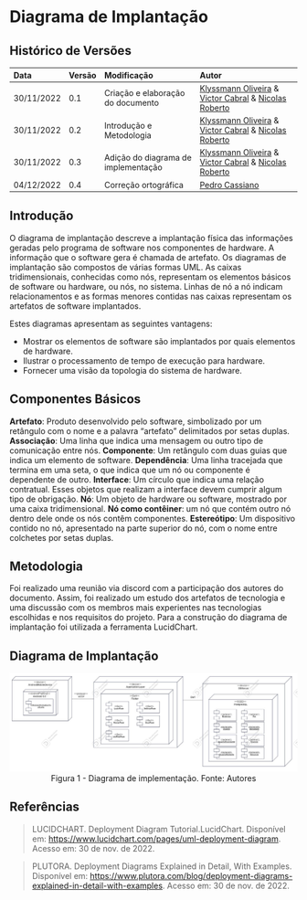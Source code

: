 # Diagrama de Implantação

## Histórico de Versões

| Data | Versão | Modificação | Autor |
| :- | :- | :- | :- |
| 30/11/2022 | 0.1 | Criação  e elaboração do documento | [Klyssmann Oliveira](https://github.com/klyssmannoliveira) & [Victor Cabral](https://github.com/victordscabral) & [Nicolas Roberto](https://github.com/Nicolas-Roberto)|
| 30/11/2022 | 0.2 | Introdução e Metodologia | [Klyssmann Oliveira](https://github.com/klyssmannoliveira) & [Victor Cabral](https://github.com/victordscabral) & [Nicolas Roberto](https://github.com/Nicolas-Roberto)|
| 30/11/2022 | 0.3 | Adição do diagrama de implementação | [Klyssmann Oliveira](https://github.com/klyssmannoliveira) & [Victor Cabral](https://github.com/victordscabral) & [Nicolas Roberto](https://github.com/Nicolas-Roberto)|
| 04/12/2022 | 0.4 | Correção ortográfica | [Pedro Cassiano](https://github.com/PedroLucasCMa)|

## Introdução

O diagrama de implantação descreve a implantação física das informações geradas pelo programa de software nos componentes de hardware. A informação que o software gera é chamada de artefato. Os diagramas de implantação são compostos de várias formas UML. As caixas tridimensionais, conhecidas como nós, representam os elementos básicos de software ou hardware, ou nós, no sistema. Linhas de nó a nó indicam relacionamentos e as formas menores contidas nas caixas representam os artefatos de software implantados.

Estes diagramas apresentam as seguintes vantagens:

- Mostrar os elementos de software são implantados por quais elementos de hardware.
- Ilustrar o processamento de tempo de execução para hardware.
- Fornecer uma visão da topologia do sistema de hardware.

## Componentes Básicos

**Artefato**: Produto desenvolvido pelo software, simbolizado por um retângulo com o nome e a palavra “artefato” delimitados por setas duplas.
**Associação**: Uma linha que indica uma mensagem ou outro tipo de comunicação entre nós.
**Componente**: Um retângulo com duas guias que indica um elemento de software.
**Dependência**: Uma linha tracejada que termina em uma seta, o que indica que um nó ou componente é dependente de outro.
**Interface**: Um círculo que indica uma relação contratual. Esses objetos que realizam a interface devem cumprir algum tipo de obrigação.
**Nó**: Um objeto de hardware ou software, mostrado por uma caixa tridimensional.
**Nó como contêiner**: um nó que contém outro nó dentro dele onde os nós contêm componentes.
**Estereótipo**: Um dispositivo contido no nó, apresentado na parte superior do nó, com o nome entre colchetes por setas duplas.

## Metodologia 

Foi realizado uma reunião via discord com a participação dos autores do documento. Assim, foi realizado um estudo dos artefatos de tecnologia e uma discussão com os membros mais experientes nas tecnologias escolhidas e nos requisitos do projeto. Para a construção do diagrama de implantação foi utilizada a ferramenta LucidChart.


## Diagrama de Implantação

<img src="https://raw.githubusercontent.com/UnBArqDsw2022-2/2022.2_G4_IdotPet/master/docs/assets/deployment_diagram.jpg" alt="Deployment Diagram" /> 
 <figcaption align="center" >Figura 1 - Diagrama de implementação. Fonte: Autores </figcaption>

## Referências

> LUCIDCHART. Deployment Diagram Tutorial.LucidChart. Disponível em: https://www.lucidchart.com/pages/uml-deployment-diagram. Acesso em: 30 de nov. de 2022.

> PLUTORA. Deployment Diagrams Explained in Detail, With Examples. Disponível em: https://www.plutora.com/blog/deployment-diagrams-explained-in-detail-with-examples. Acesso em: 30 de nov. de 2022.
